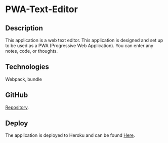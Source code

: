 # PWA-Text-Editor

## Description
This application is a web text editor.  This application is designed and set up to be used as a PWA (Progressive Web Application).  You can enter any notes, code, or thoughts.  
## Technologies
Webpack, bundle
## GitHub
 [Repository](https://github.com/Preranashukla/PWA-Text-Editor.git).

## Deploy
The application is deployed to Heroku and can be found [Here](https://mypwa-app.herokuapp.com/).
